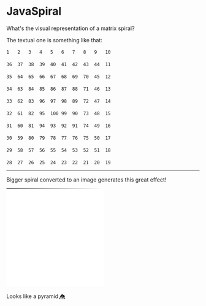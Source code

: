 # JavaSpiral

What's the visual representation of a matrix spiral? 

The textual one is something like that:

```
1	2	3	4	5	6	7	8	9	10	

36	37	38	39	40	41	42	43	44	11	

35	64	65	66	67	68	69	70	45	12	

34	63	84	85	86	87	88	71	46	13	

33	62	83	96	97	98	89	72	47	14	

32	61	82	95	100	99	90	73	48	15	

31	60	81	94	93	92	91	74	49	16	

30	59	80	79	78	77	76	75	50	17	

29	58	57	56	55	54	53	52	51	18	

28	27	26	25	24	23	22	21	20	19
```

---

Bigger spiral converted to an image generates this great effect! 

![Algo Spiral](spirale.png)

Looks like a pyramid 👁️⃤ 
